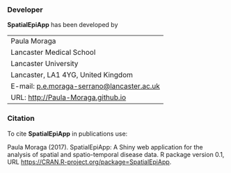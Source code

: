 ### Developer

**SpatialEpiApp** has been developed by


|     |
| --- |
|Paula Moraga |
|Lancaster Medical School |
|Lancaster University |
|Lancaster, LA1 4YG, United Kingdom |
|E-mail: p.e.moraga-serrano@lancaster.ac.uk |
|URL: http://Paula-Moraga.github.io |


### Citation

To cite **SpatialEpiApp** in publications use:

Paula Moraga (2017). SpatialEpiApp: A Shiny web application for the analysis of spatial and spatio-temporal disease data. R package version 0.1, URL https://CRAN.R-project.org/package=SpatialEpiApp.

